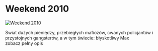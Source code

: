 Weekend 2010 
=============
[![Weekend 2010 ](http://vidos.pl/images/player.gif)](http://vidos.pl/weekend-2010)

 Świat dużych pieniędzy, przebiegłych mafiozów, cwanych policjantów i przystojnych gangsterów, a w tym świecie: błyskotliwy Max zobacz pełny opis
